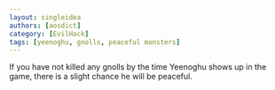 ```yaml
---
layout: singleidea
authors: [aosdict]
category: [EvilHack]
tags: [yeenoghu, gnolls, peaceful monsters]
---
```

If you have not killed any gnolls by the time Yeenoghu shows up in the game,
there is a slight chance he will be peaceful.
